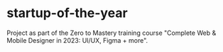 # startup-of-the-year
Project as part of the Zero to Mastery training course "Complete Web & Mobile Designer in 2023: UI/UX, Figma + more".
